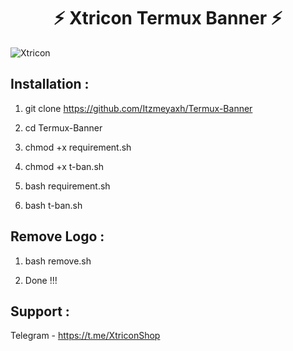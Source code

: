 <h1 align="center">⚡ Xtricon Termux Banner ⚡</h1>

![Xtricon](https://telegra.ph/file/7c02d3cdde6b25e5ea41a.jpg)

## Installation :

1) git clone https://github.com/Itzmeyaxh/Termux-Banner


2) cd Termux-Banner


3) chmod +x requirement.sh


4) chmod +x t-ban.sh


5) bash requirement.sh


6) bash t-ban.sh



## Remove Logo :

1) bash remove.sh

2) Done !!!

## Support :

Telegram - https://t.me/XtriconShop





